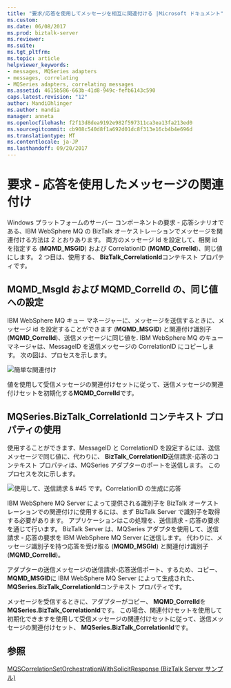 ```yaml
---
title: "要求/応答を使用してメッセージを相互に関連付ける |Microsoft ドキュメント"
ms.custom: 
ms.date: 06/08/2017
ms.prod: biztalk-server
ms.reviewer: 
ms.suite: 
ms.tgt_pltfrm: 
ms.topic: article
helpviewer_keywords:
- messages, MQSeries adapters
- messages, correlating
- MQSeries adapters, correlating messages
ms.assetid: 4615b586-663b-41d8-949c-fefb6143c590
caps.latest.revision: "12"
author: MandiOhlinger
ms.author: mandia
manager: anneta
ms.openlocfilehash: f2f13d8dea9192e982f597311ca3ea13fa213ed0
ms.sourcegitcommit: cb908c540d8f1a692d01dc8f313e16cb4b4e696d
ms.translationtype: MT
ms.contentlocale: ja-JP
ms.lasthandoff: 09/20/2017
---
```

# <a name="correlating-messages-using-request-reply"></a>要求 - 応答を使用したメッセージの関連付け
Windows プラットフォームのサーバー コンポーネントの要求 - 応答シナリオである、IBM WebSphere MQ の BizTalk オーケストレーションでメッセージを関連付ける方法は 2 とおりあります。 両方のメッセージ Id を設定して、相関 id を指定する (**MQMD_MSGID**) および CorrelationID (**MQMD_CorrelId**)、同じ値にします。 2 つ目は、使用する、 **BizTalk_CorrelationId**コンテキスト プロパティです。  
  
## <a name="setting-mqmdmsgid-and-mqmdcorrelid-to-the-same-value"></a>MQMD_MsgId および MQMD_CorrelId の、同じ値への設定  
 IBM WebSphere MQ キュー マネージャーに、メッセージを送信するときに、メッセージ id を設定することができます (**MQMD_MSGID**) と関連付け識別子 (**MQMD_CorrelId**)、送信メッセージに同じ値を. IBM WebSphere MQ のキュー マネージャは、MessageID を返信メッセージの CorrelationID にコピーします。 次の図は、プロセスを示します。  
  
 ![簡単な関連付け](../core/media/bts-dev-mqsimplecorrelation.gif "BTS_Dev_MQSimpleCorrelation")  
  
 値を使用して受信メッセージの関連付けセットに従って、送信メッセージの関連付けセットを初期化する**MQMD_CorrelId**です。  
  
## <a name="using-the-mqseriesbiztalkcorrelationid-context-property"></a>MQSeries.BizTalk_CorrelationId コンテキスト プロパティの使用  
 使用することができます、MessageID と CorrelationID を設定するには、送信メッセージで同じ値に、代わりに、 **BizTalk_CorrelationID**送信請求-応答のコンテキスト プロパティは、MQSeries アダプターのポートを送信します。 このプロセスを次に示します。  
  
 ![使用して、送信請求 & #45 です。CorrelationID の生成に応答](../core/media/bts-dev-mqgeneratedcorrelation.gif "BTS_Dev_MQGeneratedCorrelation")  
  
 IBM WebSphere MQ Server によって提供される識別子を BizTalk オーケストレーションでの関連付けに使用するには、まず BizTalk Server で識別子を取得する必要があります。 アプリケーションはこの処理を、送信請求 - 応答の要求を通じて行います。 BizTalk Server は、MQSeries アダプタを使用して、送信請求 - 応答の要求を IBM WebSphere MQ Server に送信します。 代わりに、メッセージ識別子を持つ応答を受け取る (**MQMD_MSGId**) と関連付け識別子 (**MQMD_CorrelId**)。  
  
 アダプターの送信メッセージの送信請求-応答送信ポート、するため、コピー、 **MQMD_MSGID**に IBM WebSphere MQ Server によって生成された、 **MQSeries.BizTalk_CorrelationId**コンテキスト プロパティです。  
  
 メッセージを受信するときに、アダプターがコピー、 **MQMD_CorrelId**を**MQSeries.BizTalk_CorrelationId**です。 この場合、関連付けセットを使用して初期化できますを使用して受信メッセージの関連付けセットに従って、送信メッセージの関連付けセット、 **MQSeries.BizTalk_CorrelationId**です。  
  
## <a name="see-also"></a>参照  
 [MQSCorrelationSetOrchestrationWithSolicitResponse (BizTalk Server サンプル)](../core/mqscorrelationsetorchestrationwithsolicitresponse-biztalk-server-sample.md)